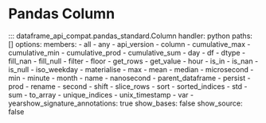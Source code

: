 # Pandas Column
::: dataframe_api_compat.pandas_standard.Column
    handler: python
    paths: []
    options:
      members:
      - all
      - any
      - api_version
      - column
      - cumulative_max
      - cumulative_min
      - cumulative_prod
      - cumulative_sum
      - day
      - df
      - dtype
      - fill_nan
      - fill_null
      - filter
      - floor
      - get_rows
      - get_value
      - hour
      - is_in
      - is_nan
      - is_null
      - iso_weekday
      - materialise
      - max
      - mean
      - median
      - microsecond
      - min
      - minute
      - month
      - name
      - nanosecond
      - parent_dataframe
      - persist
      - prod
      - rename
      - second
      - shift
      - slice_rows
      - sort
      - sorted_indices
      - std
      - sum
      - to_array
      - unique_indices
      - unix_timestamp
      - var
      - yearshow_signature_annotations: true
      show_bases: false
      show_source: false
